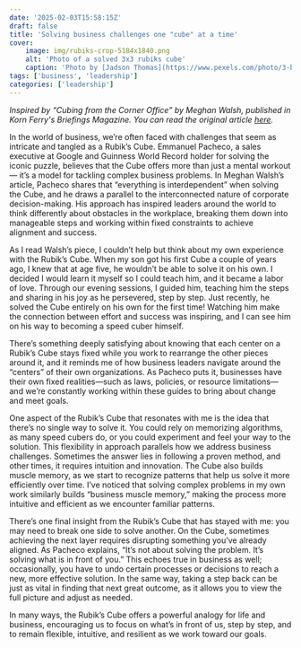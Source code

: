 ```yaml
---
date: '2025-02-03T15:58:15Z'
draft: false
title: 'Solving business challenges one "cube" at a time'
cover:
    image: img/rubiks-crop-5184x1840.png
    alt: 'Photo of a solved 3x3 rubiks cube'
    caption: 'Photo by [Jadson Thomas](https://www.pexels.com/photo/3-by-3-rubik-s-cube-selective-focus-photography-1500610/)'
tags: ['business', 'leadership']
categories: ['leadership']
---
```


*Inspired by “Cubing from the Corner Office” by Meghan Walsh, published in Korn Ferry's Briefings Magazine. You can read the original article [here](https://www.kornferry.com/insights/briefings-magazine/issue-66/cubing-from-the-corner-office?utm_source=allsoc&utm_medium=soc&utm_campaign=24-10-gbl-briefings-magazine&utm_content=briefings-article).*

In the world of business, we’re often faced with challenges that seem as intricate and tangled as a Rubik’s Cube. Emmanuel Pacheco, a sales executive at Google and Guinness World Record holder for solving the iconic puzzle, believes that the Cube offers more than just a mental workout — it’s a model for tackling complex business problems. In Meghan Walsh’s article, Pacheco shares that “everything is interdependent” when solving the Cube, and he draws a parallel to the interconnected nature of corporate decision-making. His approach has inspired leaders around the world to think differently about obstacles in the workplace, breaking them down into manageable steps and working within fixed constraints to achieve alignment and success.

As I read Walsh’s piece, I couldn’t help but think about my own experience with the Rubik’s Cube. When my son got his first Cube a couple of years ago, I knew that at age five, he wouldn’t be able to solve it on his own. I decided I would learn it myself so I could teach him, and it became a labor of love. Through our evening sessions, I guided him, teaching him the steps and sharing in his joy as he persevered, step by step. Just recently, he solved the Cube entirely on his own for the first time! Watching him make the connection between effort and success was inspiring, and I can see him on his way to becoming a speed cuber himself.

There’s something deeply satisfying about knowing that each center on a Rubik’s Cube stays fixed while you work to rearrange the other pieces around it, and it reminds me of how business leaders navigate around the “centers” of their own organizations. As Pacheco puts it, businesses have their own fixed realities—such as laws, policies, or resource limitations—and we’re constantly working within these guides to bring about change and meet goals.

One aspect of the Rubik’s Cube that resonates with me is the idea that there’s no single way to solve it. You could rely on memorizing algorithms, as many speed cubers do, or you could experiment and feel your way to the solution. This flexibility in approach parallels how we address business challenges. Sometimes the answer lies in following a proven method, and other times, it requires intuition and innovation. The Cube also builds muscle memory, as we start to recognize patterns that help us solve it more efficiently over time. I’ve noticed that solving complex problems in my own work similarly builds “business muscle memory,” making the process more intuitive and efficient as we encounter familiar patterns.

There’s one final insight from the Rubik’s Cube that has stayed with me: you may need to break one side to solve another. On the Cube, sometimes achieving the next layer requires disrupting something you’ve already aligned. As Pacheco explains, “It’s not about solving the problem. It’s solving what is in front of you.” This echoes true in business as well; occasionally, you have to undo certain processes or decisions to reach a new, more effective solution. In the same way, taking a step back can be just as vital in finding that next great outcome, as it allows you to view the full picture and adjust as needed.

In many ways, the Rubik’s Cube offers a powerful analogy for life and business, encouraging us to focus on what’s in front of us, step by step, and to remain flexible, intuitive, and resilient as we work toward our goals.